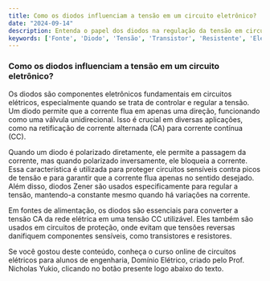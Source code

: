 ```yaml
---
title: Como os diodos influenciam a tensão em um circuito eletrônico?
date: "2024-09-14"
description: Entenda o papel dos diodos na regulação da tensão em circuitos eletrônicos.
keywords: ['Fonte', 'Diodo', 'Tensão', 'Transistor', 'Resistente', 'Eletrônico', 'linear']
---
```


### Como os diodos influenciam a tensão em um circuito eletrônico?

Os diodos são componentes eletrônicos fundamentais em circuitos elétricos, especialmente quando se trata de controlar e regular a tensão. Um diodo permite que a corrente flua em apenas uma direção, funcionando como uma válvula unidirecional. Isso é crucial em diversas aplicações, como na retificação de corrente alternada (CA) para corrente contínua (CC).

Quando um diodo é polarizado diretamente, ele permite a passagem da corrente, mas quando polarizado inversamente, ele bloqueia a corrente. Essa característica é utilizada para proteger circuitos sensíveis contra picos de tensão e para garantir que a corrente flua apenas no sentido desejado. Além disso, diodos Zener são usados especificamente para regular a tensão, mantendo-a constante mesmo quando há variações na corrente.

Em fontes de alimentação, os diodos são essenciais para converter a tensão CA da rede elétrica em uma tensão CC utilizável. Eles também são usados em circuitos de proteção, onde evitam que tensões reversas danifiquem componentes sensíveis, como transistores e resistores.

Se você gostou deste conteúdo, conheça o curso online de circuitos elétricos para alunos de engenharia, Domínio Elétrico, criado pelo Prof. Nicholas Yukio, clicando no botão presente logo abaixo do texto.